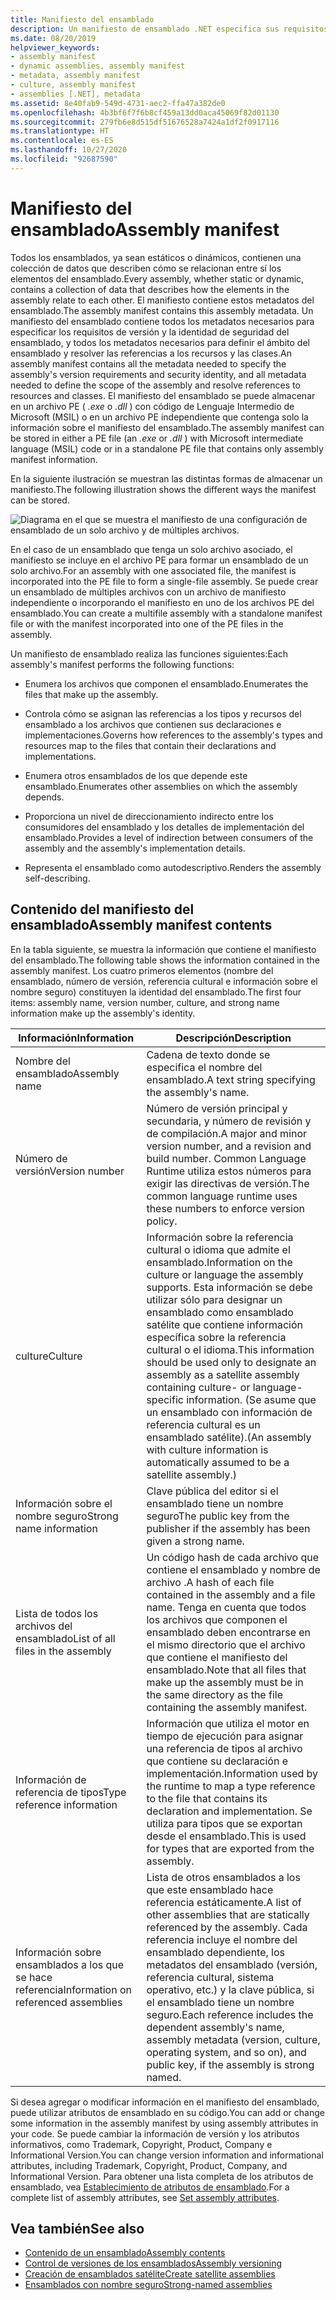 ```yaml
---
title: Manifiesto del ensamblado
description: Un manifiesto de ensamblado .NET especifica sus requisitos de versión, la identidad de seguridad y el ámbito del ensamblado y la información para resolver las referencias.
ms.date: 08/20/2019
helpviewer_keywords:
- assembly manifest
- dynamic assemblies, assembly manifest
- metadata, assembly manifest
- culture, assembly manifest
- assemblies [.NET], metadata
ms.assetid: 8e40fab9-549d-4731-aec2-ffa47a382de0
ms.openlocfilehash: 4b3bf6f7f6b8cf459a13dd0aca45069f82d01130
ms.sourcegitcommit: 279fb6e8d515df51676528a7424a1df2f0917116
ms.translationtype: HT
ms.contentlocale: es-ES
ms.lasthandoff: 10/27/2020
ms.locfileid: "92687590"
---
```

# <a name="assembly-manifest"></a><span data-ttu-id="d13e1-103">Manifiesto del ensamblado</span><span class="sxs-lookup"><span data-stu-id="d13e1-103">Assembly manifest</span></span>

<span data-ttu-id="d13e1-104">Todos los ensamblados, ya sean estáticos o dinámicos, contienen una colección de datos que describen cómo se relacionan entre sí los elementos del ensamblado.</span><span class="sxs-lookup"><span data-stu-id="d13e1-104">Every assembly, whether static or dynamic, contains a collection of data that describes how the elements in the assembly relate to each other.</span></span> <span data-ttu-id="d13e1-105">El manifiesto contiene estos metadatos del ensamblado.</span><span class="sxs-lookup"><span data-stu-id="d13e1-105">The assembly manifest contains this assembly metadata.</span></span> <span data-ttu-id="d13e1-106">Un manifiesto del ensamblado contiene todos los metadatos necesarios para especificar los requisitos de versión y la identidad de seguridad del ensamblado, y todos los metadatos necesarios para definir el ámbito del ensamblado y resolver las referencias a los recursos y las clases.</span><span class="sxs-lookup"><span data-stu-id="d13e1-106">An assembly manifest contains all the metadata needed to specify the assembly's version requirements and security identity, and all metadata needed to define the scope of the assembly and resolve references to resources and classes.</span></span> <span data-ttu-id="d13e1-107">El manifiesto del ensamblado se puede almacenar en un archivo PE ( *.exe* o *.dll* ) con código de Lenguaje Intermedio de Microsoft (MSIL) o en un archivo PE independiente que contenga solo la información sobre el manifiesto del ensamblado.</span><span class="sxs-lookup"><span data-stu-id="d13e1-107">The assembly manifest can be stored in either a PE file (an *.exe* or *.dll* ) with Microsoft intermediate language (MSIL) code or in a standalone PE file that contains only assembly manifest information.</span></span>  
  
 <span data-ttu-id="d13e1-108">En la siguiente ilustración se muestran las distintas formas de almacenar un manifiesto.</span><span class="sxs-lookup"><span data-stu-id="d13e1-108">The following illustration shows the different ways the manifest can be stored.</span></span>  
  
 ![Diagrama en el que se muestra el manifiesto de una configuración de ensamblado de un solo archivo y de múltiples archivos.](./media/manifest/assembly-types-diagram.gif)  
  
 <span data-ttu-id="d13e1-110">En el caso de un ensamblado que tenga un solo archivo asociado, el manifiesto se incluye en el archivo PE para formar un ensamblado de un solo archivo.</span><span class="sxs-lookup"><span data-stu-id="d13e1-110">For an assembly with one associated file, the manifest is incorporated into the PE file to form a single-file assembly.</span></span> <span data-ttu-id="d13e1-111">Se puede crear un ensamblado de múltiples archivos con un archivo de manifiesto independiente o incorporando el manifiesto en uno de los archivos PE del ensamblado.</span><span class="sxs-lookup"><span data-stu-id="d13e1-111">You can create a multifile assembly with a standalone manifest file or with the manifest incorporated into one of the PE files in the assembly.</span></span>  
  
 <span data-ttu-id="d13e1-112">Un manifiesto de ensamblado realiza las funciones siguientes:</span><span class="sxs-lookup"><span data-stu-id="d13e1-112">Each assembly's manifest performs the following functions:</span></span>  
  
- <span data-ttu-id="d13e1-113">Enumera los archivos que componen el ensamblado.</span><span class="sxs-lookup"><span data-stu-id="d13e1-113">Enumerates the files that make up the assembly.</span></span>  
  
- <span data-ttu-id="d13e1-114">Controla cómo se asignan las referencias a los tipos y recursos del ensamblado a los archivos que contienen sus declaraciones e implementaciones.</span><span class="sxs-lookup"><span data-stu-id="d13e1-114">Governs how references to the assembly's types and resources map to the files that contain their declarations and implementations.</span></span>  
  
- <span data-ttu-id="d13e1-115">Enumera otros ensamblados de los que depende este ensamblado.</span><span class="sxs-lookup"><span data-stu-id="d13e1-115">Enumerates other assemblies on which the assembly depends.</span></span>  
  
- <span data-ttu-id="d13e1-116">Proporciona un nivel de direccionamiento indirecto entre los consumidores del ensamblado y los detalles de implementación del ensamblado.</span><span class="sxs-lookup"><span data-stu-id="d13e1-116">Provides a level of indirection between consumers of the assembly and the assembly's implementation details.</span></span>  
  
- <span data-ttu-id="d13e1-117">Representa el ensamblado como autodescriptivo.</span><span class="sxs-lookup"><span data-stu-id="d13e1-117">Renders the assembly self-describing.</span></span>  
  
## <a name="assembly-manifest-contents"></a><span data-ttu-id="d13e1-118">Contenido del manifiesto del ensamblado</span><span class="sxs-lookup"><span data-stu-id="d13e1-118">Assembly manifest contents</span></span>  
 <span data-ttu-id="d13e1-119">En la tabla siguiente, se muestra la información que contiene el manifiesto del ensamblado.</span><span class="sxs-lookup"><span data-stu-id="d13e1-119">The following table shows the information contained in the assembly manifest.</span></span> <span data-ttu-id="d13e1-120">Los cuatro primeros elementos (nombre del ensamblado, número de versión, referencia cultural e información sobre el nombre seguro) constituyen la identidad del ensamblado.</span><span class="sxs-lookup"><span data-stu-id="d13e1-120">The first four items: assembly name, version number, culture, and strong name information make up the assembly's identity.</span></span>  
  
|<span data-ttu-id="d13e1-121">Información</span><span class="sxs-lookup"><span data-stu-id="d13e1-121">Information</span></span>|<span data-ttu-id="d13e1-122">Descripción</span><span class="sxs-lookup"><span data-stu-id="d13e1-122">Description</span></span>|  
|-----------------|-----------------|  
|<span data-ttu-id="d13e1-123">Nombre del ensamblado</span><span class="sxs-lookup"><span data-stu-id="d13e1-123">Assembly name</span></span>|<span data-ttu-id="d13e1-124">Cadena de texto donde se especifica el nombre del ensamblado.</span><span class="sxs-lookup"><span data-stu-id="d13e1-124">A text string specifying the assembly's name.</span></span>|  
|<span data-ttu-id="d13e1-125">Número de versión</span><span class="sxs-lookup"><span data-stu-id="d13e1-125">Version number</span></span>|<span data-ttu-id="d13e1-126">Número de versión principal y secundaria, y número de revisión y de compilación.</span><span class="sxs-lookup"><span data-stu-id="d13e1-126">A major and minor version number, and a revision and build number.</span></span> <span data-ttu-id="d13e1-127">Common Language Runtime utiliza estos números para exigir las directivas de versión.</span><span class="sxs-lookup"><span data-stu-id="d13e1-127">The common language runtime uses these numbers to enforce version policy.</span></span>|  
|<span data-ttu-id="d13e1-128">culture</span><span class="sxs-lookup"><span data-stu-id="d13e1-128">Culture</span></span>|<span data-ttu-id="d13e1-129">Información sobre la referencia cultural o idioma que admite el ensamblado.</span><span class="sxs-lookup"><span data-stu-id="d13e1-129">Information on the culture or language the assembly supports.</span></span> <span data-ttu-id="d13e1-130">Esta información se debe utilizar sólo para designar un ensamblado como ensamblado satélite que contiene información específica sobre la referencia cultural o el idioma.</span><span class="sxs-lookup"><span data-stu-id="d13e1-130">This information should be used only to designate an assembly as a satellite assembly containing culture- or language-specific information.</span></span> <span data-ttu-id="d13e1-131">(Se asume que un ensamblado con información de referencia cultural es un ensamblado satélite).</span><span class="sxs-lookup"><span data-stu-id="d13e1-131">(An assembly with culture information is automatically assumed to be a satellite assembly.)</span></span>|  
|<span data-ttu-id="d13e1-132">Información sobre el nombre seguro</span><span class="sxs-lookup"><span data-stu-id="d13e1-132">Strong name information</span></span>|<span data-ttu-id="d13e1-133">Clave pública del editor si el ensamblado tiene un nombre seguro</span><span class="sxs-lookup"><span data-stu-id="d13e1-133">The public key from the publisher if the assembly has been given a strong name.</span></span>|  
|<span data-ttu-id="d13e1-134">Lista de todos los archivos del ensamblado</span><span class="sxs-lookup"><span data-stu-id="d13e1-134">List of all files in the assembly</span></span>|<span data-ttu-id="d13e1-135">Un código hash de cada archivo que contiene el ensamblado y nombre de archivo .</span><span class="sxs-lookup"><span data-stu-id="d13e1-135">A hash of each file contained in the assembly and a file name.</span></span> <span data-ttu-id="d13e1-136">Tenga en cuenta que todos los archivos que componen el ensamblado deben encontrarse en el mismo directorio que el archivo que contiene el manifiesto del ensamblado.</span><span class="sxs-lookup"><span data-stu-id="d13e1-136">Note that all files that make up the assembly must be in the same directory as the file containing the assembly manifest.</span></span>|  
|<span data-ttu-id="d13e1-137">Información de referencia de tipos</span><span class="sxs-lookup"><span data-stu-id="d13e1-137">Type reference information</span></span>|<span data-ttu-id="d13e1-138">Información que utiliza el motor en tiempo de ejecución para asignar una referencia de tipos al archivo que contiene su declaración e implementación.</span><span class="sxs-lookup"><span data-stu-id="d13e1-138">Information used by the runtime to map a type reference to the file that contains its declaration and implementation.</span></span> <span data-ttu-id="d13e1-139">Se utiliza para tipos que se exportan desde el ensamblado.</span><span class="sxs-lookup"><span data-stu-id="d13e1-139">This is used for types that are exported from the assembly.</span></span>|  
|<span data-ttu-id="d13e1-140">Información sobre ensamblados a los que se hace referencia</span><span class="sxs-lookup"><span data-stu-id="d13e1-140">Information on referenced assemblies</span></span>|<span data-ttu-id="d13e1-141">Lista de otros ensamblados a los que este ensamblado hace referencia estáticamente.</span><span class="sxs-lookup"><span data-stu-id="d13e1-141">A list of other assemblies that are statically referenced by the assembly.</span></span> <span data-ttu-id="d13e1-142">Cada referencia incluye el nombre del ensamblado dependiente, los metadatos del ensamblado (versión, referencia cultural, sistema operativo, etc.) y la clave pública, si el ensamblado tiene un nombre seguro.</span><span class="sxs-lookup"><span data-stu-id="d13e1-142">Each reference includes the dependent assembly's name, assembly metadata (version, culture, operating system, and so on), and public key, if the assembly is strong named.</span></span>|  
  
 <span data-ttu-id="d13e1-143">Si desea agregar o modificar información en el manifiesto del ensamblado, puede utilizar atributos de ensamblado en su código.</span><span class="sxs-lookup"><span data-stu-id="d13e1-143">You can add or change some information in the assembly manifest by using assembly attributes in your code.</span></span> <span data-ttu-id="d13e1-144">Se puede cambiar la información de versión y los atributos informativos, como Trademark, Copyright, Product, Company e Informational Version.</span><span class="sxs-lookup"><span data-stu-id="d13e1-144">You can change version information and informational attributes, including Trademark, Copyright, Product, Company, and Informational Version.</span></span> <span data-ttu-id="d13e1-145">Para obtener una lista completa de los atributos de ensamblado, vea [Establecimiento de atributos de ensamblado](set-attributes.md).</span><span class="sxs-lookup"><span data-stu-id="d13e1-145">For a complete list of assembly attributes, see [Set assembly attributes](set-attributes.md).</span></span>  
  
## <a name="see-also"></a><span data-ttu-id="d13e1-146">Vea también</span><span class="sxs-lookup"><span data-stu-id="d13e1-146">See also</span></span>

- [<span data-ttu-id="d13e1-147">Contenido de un ensamblado</span><span class="sxs-lookup"><span data-stu-id="d13e1-147">Assembly contents</span></span>](contents.md)
- [<span data-ttu-id="d13e1-148">Control de versiones de los ensamblados</span><span class="sxs-lookup"><span data-stu-id="d13e1-148">Assembly versioning</span></span>](versioning.md)
- [<span data-ttu-id="d13e1-149">Creación de ensamblados satélite</span><span class="sxs-lookup"><span data-stu-id="d13e1-149">Create satellite assemblies</span></span>](../../framework/resources/creating-satellite-assemblies-for-desktop-apps.md)
- [<span data-ttu-id="d13e1-150">Ensamblados con nombre seguro</span><span class="sxs-lookup"><span data-stu-id="d13e1-150">Strong-named assemblies</span></span>](strong-named.md)
